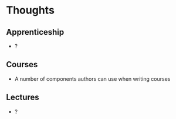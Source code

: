 # Thoughts

## Apprenticeship

* ?

## Courses

* A number of components authors can use when writing courses 

## Lectures

* ?
